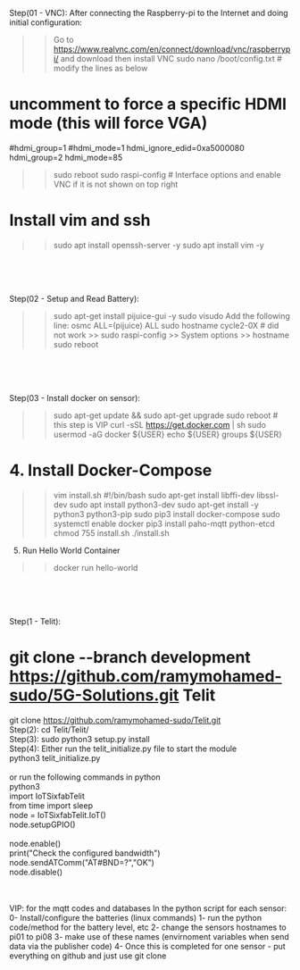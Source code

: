 

Step(01 - VNC):
After connecting the Raspberry-pi to the Internet and doing initial configuration:
>> Go to https://www.realvnc.com/en/connect/download/vnc/raspberrypi/ and download then install VNC
>> sudo nano /boot/config.txt # modify the lines as below
# uncomment to force a specific HDMI mode (this will force VGA)
#hdmi_group=1
#hdmi_mode=1
hdmi_ignore_edid=0xa5000080
hdmi_group=2
hdmi_mode=85
>> sudo reboot
>> sudo raspi-config # Interface options and enable VNC if it is not shown on top right 
# Install vim and ssh
>> sudo apt install openssh-server -y
>> sudo apt install vim -y
<br />
<br />
<br />


Step(02 - Setup and Read Battery):
>> sudo apt-get install pijuice-gui -y
>> sudo visudo
>> Add the following line: osmc ALL=(pijuice) ALL
>> sudo hostname cycle2-0X      # did not work >> sudo raspi-config >> System options >> hostname
>> sudo reboot
<br />
<br />
<br />


Step(03 - Install docker on sensor):
>> sudo apt-get update && sudo apt-get upgrade
>> sudo reboot  # this step is VIP
>> curl -sSL https://get.docker.com | sh
>> sudo usermod -aG docker ${USER}
>> echo ${USER}
>> groups ${USER}

# 4. Install Docker-Compose
>> vim install.sh
#!/bin/bash
sudo apt-get install libffi-dev libssl-dev
sudo apt install python3-dev
sudo apt-get install -y python3 python3-pip
sudo pip3 install docker-compose
sudo systemctl enable docker
pip3 install paho-mqtt python-etcd
>> chmod 755 install.sh
>> ./install.sh

5. Run Hello World Container
>> docker run hello-world
<br />
<br />
<br />


Step(1 - Telit):
# git clone --branch development https://github.com/ramymohamed-sudo/5G-Solutions.git Telit 
git clone https://github.com/ramymohamed-sudo/Telit.git 
<br />
Step(2):
cd Telit/Telit/
<br />
Step(3):
sudo python3 setup.py install
<br />
Step(4):
Either run the telit_initialize.py file to start the module
<br />
python3 telit_initialize.py
<br />
<br />
or run the following commands in python
<br />
python3
<br />
import IoTSixfabTelit
<br />
from time import sleep
<br />
node = IoTSixfabTelit.IoT()
<br />
node.setupGPIO()   
<br /> 
node.enable()
<br />
print("Check the configured bandwidth")
<br />
node.sendATComm("AT#BND=?","OK")
<br />
node.disable()
<br />
<br />
<br />

VIP: for the mqtt codes and databases
In the python script for each sensor:
0- Install/configure the batteries (linux commands)
1- run the python code/method for the battery level, etc
2- change the sensors hostnames to pi01 to pi08
3- make use of these names (envirnoment variables when send data via the publisher code)
4- Once this is completed for one sensor - put everything on github and just use git clone

